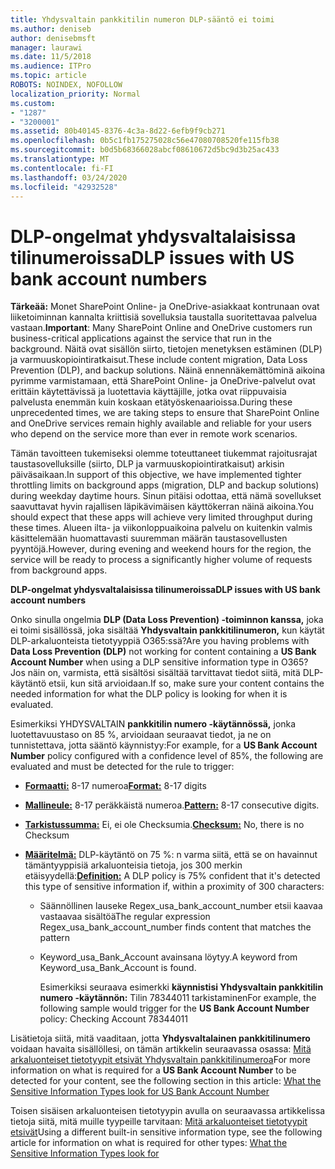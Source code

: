 ```yaml
---
title: Yhdysvaltain pankkitilin numeron DLP-sääntö ei toimi
ms.author: deniseb
author: denisebmsft
manager: laurawi
ms.date: 11/5/2018
ms.audience: ITPro
ms.topic: article
ROBOTS: NOINDEX, NOFOLLOW
localization_priority: Normal
ms.custom:
- "1287"
- "3200001"
ms.assetid: 80b40145-8376-4c3a-8d22-6efb9f9cb271
ms.openlocfilehash: 0b5c1fb175275028c56e47080708520fe115fb38
ms.sourcegitcommit: b0d5b68366028abcf08610672d5bc9d3b25ac433
ms.translationtype: MT
ms.contentlocale: fi-FI
ms.lasthandoff: 03/24/2020
ms.locfileid: "42932528"
---
```

# <a name="dlp-issues-with-us-bank-account-numbers"></a><span data-ttu-id="9e442-102">DLP-ongelmat yhdysvaltalaisissa tilinumeroissa</span><span class="sxs-lookup"><span data-stu-id="9e442-102">DLP issues with US bank account numbers</span></span>

<span data-ttu-id="9e442-103">**Tärkeää:** Monet SharePoint Online- ja OneDrive-asiakkaat kontrunaan ovat liiketoiminnan kannalta kriittisiä sovelluksia taustalla suoritettavaa palvelua vastaan.</span><span class="sxs-lookup"><span data-stu-id="9e442-103">**Important**: Many SharePoint Online and OneDrive customers run business-critical applications against the service that run in the background.</span></span> <span data-ttu-id="9e442-104">Näitä ovat sisällön siirto, tietojen menetyksen estäminen (DLP) ja varmuuskopiointiratkaisut.</span><span class="sxs-lookup"><span data-stu-id="9e442-104">These include content migration, Data Loss Prevention (DLP), and backup solutions.</span></span> <span data-ttu-id="9e442-105">Näinä ennennäkemättöminä aikoina pyrimme varmistamaan, että SharePoint Online- ja OneDrive-palvelut ovat erittäin käytettävissä ja luotettavia käyttäjille, jotka ovat riippuvaisia palvelusta enemmän kuin koskaan etätyöskenaarioissa.</span><span class="sxs-lookup"><span data-stu-id="9e442-105">During these unprecedented times, we are taking steps to ensure that SharePoint Online and OneDrive services remain highly available and reliable for your users who depend on the service more than ever in remote work scenarios.</span></span>

<span data-ttu-id="9e442-106">Tämän tavoitteen tukemiseksi olemme toteuttaneet tiukemmat rajoitusrajat taustasovelluksille (siirto, DLP ja varmuuskopiointiratkaisut) arkisin päiväsaikaan.</span><span class="sxs-lookup"><span data-stu-id="9e442-106">In support of this objective, we have implemented tighter throttling limits on background apps (migration, DLP and backup solutions) during weekday daytime hours.</span></span> <span data-ttu-id="9e442-107">Sinun pitäisi odottaa, että nämä sovellukset saavuttavat hyvin rajallisen läpikävimäisen käyttökerran näinä aikoina.</span><span class="sxs-lookup"><span data-stu-id="9e442-107">You should expect that these apps will achieve very limited throughput during these times.</span></span> <span data-ttu-id="9e442-108">Alueen ilta- ja viikonloppuaikoina palvelu on kuitenkin valmis käsittelemään huomattavasti suuremman määrän taustasovellusten pyyntöjä.</span><span class="sxs-lookup"><span data-stu-id="9e442-108">However, during evening and weekend hours for the region, the service will be ready to process a significantly higher volume of requests from background apps.</span></span>

<span data-ttu-id="9e442-109">**DLP-ongelmat yhdysvaltalaisissa tilinumeroissa**</span><span class="sxs-lookup"><span data-stu-id="9e442-109">**DLP issues with US bank account numbers**</span></span>

<span data-ttu-id="9e442-110">Onko sinulla ongelmia **DLP (Data Loss Prevention) -toiminnon kanssa,** joka ei toimi sisällössä, joka sisältää **Yhdysvaltain pankkitilinumeron,** kun käytät DLP-arkaluonteista tietotyyppiä O365:ssä?</span><span class="sxs-lookup"><span data-stu-id="9e442-110">Are you having problems with **Data Loss Prevention (DLP)** not working for content containing a **US Bank Account Number** when using a DLP sensitive information type in O365?</span></span> <span data-ttu-id="9e442-111">Jos näin on, varmista, että sisältösi sisältää tarvittavat tiedot siitä, mitä DLP-käytäntö etsii, kun sitä arvioidaan.</span><span class="sxs-lookup"><span data-stu-id="9e442-111">If so, make sure your content contains the needed information for what the DLP policy is looking for when it is evaluated.</span></span>
  
<span data-ttu-id="9e442-112">Esimerkiksi YHDYSVALTAIN **pankkitilin numero -käytännössä,** jonka luotettavuustaso on 85 %, arvioidaan seuraavat tiedot, ja ne on tunnistettava, jotta sääntö käynnistyy:</span><span class="sxs-lookup"><span data-stu-id="9e442-112">For example, for a **US Bank Account Number** policy configured with a confidence level of 85%, the following are evaluated and must be detected for the rule to trigger:</span></span>
  
- <span data-ttu-id="9e442-113">**[Formaatti:](https://docs.microsoft.com/office365/securitycompliance/what-the-sensitive-information-types-look-for#format-77)** 8-17 numeroa</span><span class="sxs-lookup"><span data-stu-id="9e442-113">**[Format:](https://docs.microsoft.com/office365/securitycompliance/what-the-sensitive-information-types-look-for#format-77)** 8-17 digits</span></span>

- <span data-ttu-id="9e442-114">**[Mallineule:](https://docs.microsoft.com/office365/securitycompliance/what-the-sensitive-information-types-look-for#pattern-77)** 8-17 peräkkäistä numeroa.</span><span class="sxs-lookup"><span data-stu-id="9e442-114">**[Pattern:](https://docs.microsoft.com/office365/securitycompliance/what-the-sensitive-information-types-look-for#pattern-77)** 8-17 consecutive digits.</span></span>

- <span data-ttu-id="9e442-115">**[Tarkistussumma:](https://docs.microsoft.com/office365/securitycompliance/what-the-sensitive-information-types-look-for#checksum-76)** Ei, ei ole Checksumia.</span><span class="sxs-lookup"><span data-stu-id="9e442-115">**[Checksum:](https://docs.microsoft.com/office365/securitycompliance/what-the-sensitive-information-types-look-for#checksum-76)** No, there is no Checksum</span></span>

- <span data-ttu-id="9e442-116">**[Määritelmä:](https://docs.microsoft.com/office365/securitycompliance/what-the-sensitive-information-types-look-for)** DLP-käytäntö on 75 %: n varma siitä, että se on havainnut tämäntyyppisiä arkaluonteisia tietoja, jos 300 merkin etäisyydellä:</span><span class="sxs-lookup"><span data-stu-id="9e442-116">**[Definition:](https://docs.microsoft.com/office365/securitycompliance/what-the-sensitive-information-types-look-for)** A DLP policy is 75% confident that it's detected this type of sensitive information if, within a proximity of 300 characters:</span></span>

  - <span data-ttu-id="9e442-117">Säännöllinen lauseke Regex_usa_bank_account_number etsii kaavaa vastaavaa sisältöä</span><span class="sxs-lookup"><span data-stu-id="9e442-117">The regular expression Regex_usa_bank_account_number finds content that matches the pattern</span></span>

  - <span data-ttu-id="9e442-118">Keyword_usa_Bank_Account avainsana löytyy.</span><span class="sxs-lookup"><span data-stu-id="9e442-118">A keyword from Keyword_usa_Bank_Account is found.</span></span>

    <span data-ttu-id="9e442-119">Esimerkiksi seuraava esimerkki **käynnistisi Yhdysvaltain pankkitilin numero -käytännön:** Tilin 78344011 tarkistaminen</span><span class="sxs-lookup"><span data-stu-id="9e442-119">For example, the following sample would trigger for the **US Bank Account Number** policy: Checking Account 78344011</span></span>

<span data-ttu-id="9e442-120">Lisätietoja siitä, mitä vaaditaan, jotta **Yhdysvaltalainen pankkitilinumero** voidaan havaita sisällöllesi, on tämän artikkelin seuraavassa osassa: [Mitä arkaluonteiset tietotyypit etsivät Yhdysvaltain pankkitilinumeroa](https://docs.microsoft.com/office365/securitycompliance/what-the-sensitive-information-types-look-for#us-bank-account-number)</span><span class="sxs-lookup"><span data-stu-id="9e442-120">For more information on what is required for a **US Bank Account Number** to be detected for your content, see the following section in this article: [What the Sensitive Information Types look for US Bank Account Number](https://docs.microsoft.com/office365/securitycompliance/what-the-sensitive-information-types-look-for#us-bank-account-number)</span></span>
  
<span data-ttu-id="9e442-121">Toisen sisäisen arkaluonteisen tietotyypin avulla on seuraavassa artikkelissa tietoja siitä, mitä muille tyypeille tarvitaan: [Mitä arkaluonteiset tietotyypit etsivät](https://docs.microsoft.com/office365/securitycompliance/what-the-sensitive-information-types-look-for)</span><span class="sxs-lookup"><span data-stu-id="9e442-121">Using a different built-in sensitive information type, see the following article for information on what is required for other types: [What the Sensitive Information Types look for](https://docs.microsoft.com/office365/securitycompliance/what-the-sensitive-information-types-look-for)</span></span>
  